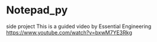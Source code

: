 # Notepad_py
side project
This is a guided video by Essential Engineering
https://www.youtube.com/watch?v=bxwM7YE3Rkg
